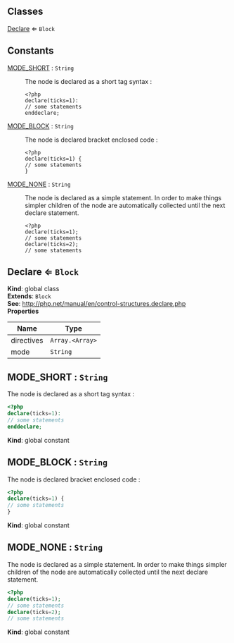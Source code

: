 ## Classes

<dl>
<dt><a href="#Declare">Declare</a> ⇐ <code>Block</code></dt>
<dd></dd>
</dl>

## Constants

<dl>
<dt><a href="#MODE_SHORT">MODE_SHORT</a> : <code>String</code></dt>
<dd><p>The node is declared as a short tag syntax :</p>
<pre><code class="lang-php">&lt;?php
declare(ticks=1):
// some statements
enddeclare;
</code></pre>
</dd>
<dt><a href="#MODE_BLOCK">MODE_BLOCK</a> : <code>String</code></dt>
<dd><p>The node is declared bracket enclosed code :</p>
<pre><code class="lang-php">&lt;?php
declare(ticks=1) {
// some statements
}
</code></pre>
</dd>
<dt><a href="#MODE_NONE">MODE_NONE</a> : <code>String</code></dt>
<dd><p>The node is declared as a simple statement. In order to make things simpler
children of the node are automatically collected until the next
declare statement.</p>
<pre><code class="lang-php">&lt;?php
declare(ticks=1);
// some statements
declare(ticks=2);
// some statements
</code></pre>
</dd>
</dl>

<a name="Declare"></a>

## Declare ⇐ <code>Block</code>
**Kind**: global class  
**Extends**: <code>Block</code>  
**See**: http://php.net/manual/en/control-structures.declare.php  
**Properties**

| Name | Type |
| --- | --- |
| directives | <code>Array.&lt;Array&gt;</code> | 
| mode | <code>String</code> | 

<a name="MODE_SHORT"></a>

## MODE\_SHORT : <code>String</code>
The node is declared as a short tag syntax :
```php
<?php
declare(ticks=1):
// some statements
enddeclare;
```

**Kind**: global constant  
<a name="MODE_BLOCK"></a>

## MODE\_BLOCK : <code>String</code>
The node is declared bracket enclosed code :
```php
<?php
declare(ticks=1) {
// some statements
}
```

**Kind**: global constant  
<a name="MODE_NONE"></a>

## MODE\_NONE : <code>String</code>
The node is declared as a simple statement. In order to make things simpler
children of the node are automatically collected until the next
declare statement.
```php
<?php
declare(ticks=1);
// some statements
declare(ticks=2);
// some statements
```

**Kind**: global constant  
